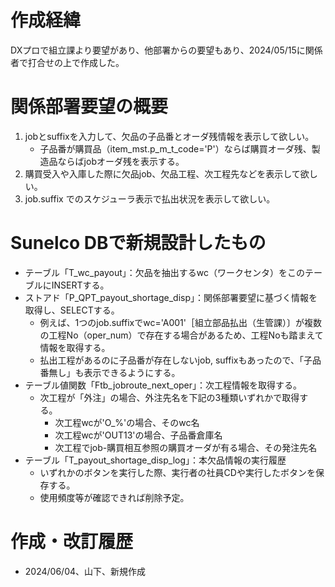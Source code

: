 # 作成経緯
DXプロで組立課より要望があり、他部署からの要望もあり、2024/05/15に関係者で打合せの上で作成した。

# 関係部署要望の概要
1. jobとsuffixを入力して、欠品の子品番とオーダ残情報を表示して欲しい。
   - 子品番が購買品（item_mst.p_m_t_code='P'）ならば購買オーダ残、製造品ならばjobオーダ残を表示する。
2. 購買受入や入庫した際に欠品job、欠品工程、次工程先などを表示して欲しい。
3. job.suffix でのスケジューラ表示で払出状況を表示して欲しい。

# Sunelco DBで新規設計したもの
- テーブル「T_wc_payout」：欠品を抽出するwc（ワークセンタ）をこのテーブルにINSERTする。
- ストアド「P_QPT_payout_shortage_disp」：関係部署要望に基づく情報を取得し、SELECTする。
  - 例えば、1つのjob.suffixでwc='A001'［組立部品払出（生管課）〕が複数の工程No（oper_num）で存在する場合があるため、工程Noも踏まえて情報を取得する。
  - 払出工程があるのに子品番が存在しないjob, suffixもあったので、「子品番無し」も表示できるようにする。
- テーブル値関数「Ftb_jobroute_next_oper」：次工程情報を取得する。
  - 次工程が「外注」の場合、外注先名を下記の3種類いずれかで取得する。
    - 次工程wcが'O_%'の場合、そのwc名
    - 次工程wcが'OUT13'の場合、子品番倉庫名
    - 次工程でjob-購買相互参照の購買オーダが有る場合、その発注先名
- テーブル「T_payout_shortage_disp_log」：本欠品情報の実行履歴
   - いずれかのボタンを実行した際、実行者の社員CDや実行したボタンを保存する。
   - 使用頻度等が確認できれば削除予定。





# 作成・改訂履歴
- 2024/06/04、山下、新規作成
  
